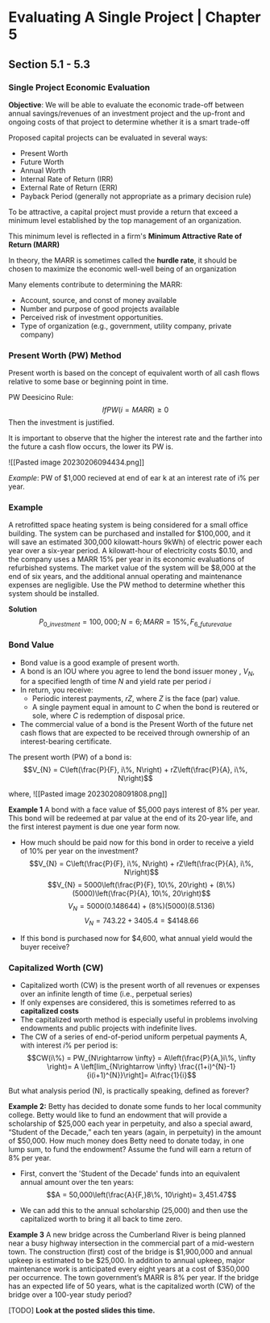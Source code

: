 # Evaluating A Single Project | Chapter 5



## Section 5.1 - 5.3

### Single Project Economic Evaluation
**Objective**: We will be able to evaluate the economic trade-off between annual savings/revenues of an investment project and the up-front and ongoing costs of that project to determine whether it is a smart trade-off


Proposed capital projects can be evaluated in several ways:
- Present Worth
- Future Worth
- Annual Worth
- Internal Rate of Return (IRR)
- External Rate of Return (ERR)
- Payback Period (generally not appropriate as a primary decision rule)

To be attractive, a capital project must provide a return that exceed a minimum level established by the top management of an organization.

This minimum level is reflected in a firm's **Minimum Attractive Rate of Return (MARR)**

In theory, the MARR is sometimes called the **hurdle rate**, it should be chosen to maximize the economic well-well being of an organization

Many elements contribute to determining the MARR:
- Account, source, and const of money available
- Number and purpose of good projects available
- Perceived risk of investment opportunities.
- Type of organization (e.g., government, utility company, private company)


### Present Worth (PW) Method
Present worth is based on the concept of equivalent worth of all cash flows relative to some base or beginning point in time.

PW Deesicino Rule:
$$If PW (i=MARR) \ge 0$$
Then the investment is justified.


It is important to observe that the higher the interest rate and the farther into the future a cash flow occurs, the lower its PW is.

![[Pasted image 20230206094434.png]]

*Example*: PW of $1,000 recieved at end of ear k at an interest rate of i% per year.


### Example
A retrofitted space heating system is being considered for a small office building. The system can be purchased and installed for \$100,000, and it will save an estimated 300,000 kilowatt-hours 9kWh) of electric power each year over a six-year period. A kilowatt-hour of electricity costs \$0.10, and the company uses a MARR 15% per year in its economic evaluations of refurbished systems. The market value of the system will be \$8,000 at the end of six years, and the additional annual operating and maintenance expenses are negligible. Use the PW method to determine whether this system should be installed.

**Solution**
$$P_{0\_investment} = 100,000; N = 6; MARR = 15\%, F_{6\_futurevalue}$$




### Bond Value

- Bond value is a good example of present worth.
- A bond is an IOU where you agree  to lend the bond issuer money , $V_{N}$, for a specified length of time $N$ and yield rate per period $i$
- In return, you receive:
	- Periodic interest payments, $rZ$, where $Z$ is the face (par) value.
	- A single payment equal in amount to $C$ when the bond is reutered or sole, where $C$ is redemption of disposal price.
- The commercial value of a bond is the Present Worth of the future net cash flows that are expected to be received through ownership of an interest-bearing certificate.

The present worth (PW) of a bond is:
$$V_{N} = C\left(\frac{P}{F}, i\%, N\right) + rZ\left(\frac{P}{A}, i\%, N\right)$$

where,
![[Pasted image 20230208091808.png]]

**Example 1**
A bond with a face value of $5,000 pays interest of 8% per year. This bond will be redeemed at par value at the end of its 20-year life, and the first interest payment is due one year form now.
- How much should be paid now for this bond in order to receive a yield of 10% per year on the investment?
$$V_{N} = C\left(\frac{P}{F}, i\%, N\right) + rZ\left(\frac{P}{A}, i\%, N\right)$$
$$V_{N} = 5000\left(\frac{P}{F}, 10\%, 20\right) + (8\%)(5000)\left(\frac{P}{A}, 10\%, 20\right)$$
$$V_{N} = 5000(0.148644) + (8\%)(5000)(8.5136)$$
$$V_{N} = 743.22 + 3405.4 = \$4148.66$$

- If this bond is purchased now for $4,600, what annual yield would the buyer receive?


### Capitalized Worth (CW)
- Capitalized worth (CW) is the present worth of all revenues or expenses over an infinite length of time (i.e., perpetual series)
- If only expenses are considered, this is sometimes referred to as **capitalized costs**
- The capitalized worth method is especially useful in problems involving endowments and public projects with indefinite lives.
- The CW of a series of end-of-period uniform perpetual payments A, with interest $i$% per period is:
$$CW(i\%) = PW_{N\rightarrow \infty} = A\left(\frac{P}{A,}i\%, \infty \right)= A \left[lim_{N\rightarrow \infty} \frac{(1+i)^{N}-1}{i(i+1)^{N}}\right]= A\frac{1}{i}$$

But what analysis period (N), is practically speaking, defined as forever?

**Example 2:**
Betty has decided to donate some funds to her local community college. Betty would like to fund an endowment that will provide a scholarship of $25,000 each year in perpetuity, and also a special award, “Student of the Decade,” each ten years (again, in perpetuity) in the amount of $50,000. How much money does Betty need to donate today, in one lump sum, to fund the endowment? Assume the fund will earn a return of 8% per year.

- First, convert the 'Student of the Decade' funds into an equivalent annual amount over the ten years:
$$A = 50,000\left(\frac{A}{F,}8\%, 10\right)= 3,451.47$$


- We can add this to the annual scholarship (25,000) and then use the capitalized worth to bring it all back to time zero.


**Example 3**
A new bridge across the Cumberland River is being planned near a busy highway intersection in the commercial part of a mid-western town. The construction (first) cost of the bridge is $1,900,000 and annual upkeep is estimated to be $25,000. In addition to annual upkeep, major maintenance work is anticipated every eight years at a cost of $350,000 per occurrence. The town government’s MARR is 8% per year. If the bridge has an expected life of 50 years, what is the capitalized worth (CW) of the bridge over a 100-year study period?

[TODO] **Look at the posted slides this time.**








































